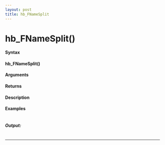 ```yaml
---
layout: post
title: hb_FNameSplit
---
```


# hb_FNameSplit()


#### Syntax

#### hb_FNameSplit()

#### Arguments

#### Returns

#### Description

#### Examples

```

```

##### Output:

```

```

---